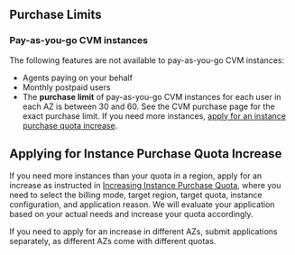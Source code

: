 ## Purchase Limits

### Pay-as-you-go CVM instances[](id:PayAsYouGoLimit)
 The following features are not available to pay-as-you-go CVM instances:
 - Agents paying on your behalf
 - Monthly postpaid users
- The **purchase limit** of pay-as-you-go CVM instances for each user in each AZ is between 30 and 60. See the CVM purchase page for the exact purchase limit. If you need more instances, [apply for an instance purchase quota increase](#ApplyForQuota).



## Applying for Instance Purchase Quota Increase[](id:ApplyForQuota)
If you need more instances than your quota in a region, apply for an increase as instructed in [Increasing Instance Purchase Quota](https://intl.cloud.tencent.com/document/product/213/46161), where you need to select the billing mode, target region, target quota, instance configuration, and application reason. We will evaluate your application based on your actual needs and increase your quota accordingly.

<dx-alert infotype="notice" title="">
If you need to apply for an increase in different AZs, submit applications separately, as different AZs come with different quotas. 
</dx-alert>



